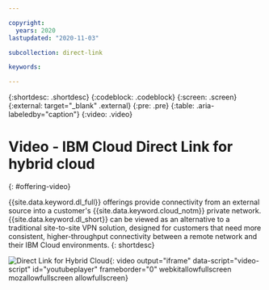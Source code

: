 ```yaml
---

copyright:
  years: 2020
lastupdated: "2020-11-03"

subcollection: direct-link

keywords:

---
```


{:shortdesc: .shortdesc}
{:codeblock: .codeblock}
{:screen: .screen}
{:external: target="_blank" .external}
{:pre: .pre}
{:table: .aria-labeledby="caption"}
{:video: .video}

# Video - IBM Cloud Direct Link for hybrid cloud
{: #offering-video}

{{site.data.keyword.dl_full}} offerings provide connectivity from an external source into a customer's {{site.data.keyword.cloud_notm}} private network. {{site.data.keyword.dl_short}} can be viewed as an alternative to a traditional site-to-site VPN solution, designed for customers that need more consistent, higher-throughput connectivity between a remote network and their IBM Cloud environments.
{: shortdesc}
 
![Direct Link for Hybrid Cloud](https://www.youtube.com/embed/ZRY2LPJREQw){: video output="iframe" data-script="video-script" id="youtubeplayer" frameborder="0" webkitallowfullscreen mozallowfullscreen allowfullscreen}
